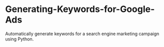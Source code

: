 # Generating-Keywords-for-Google-Ads
Automatically generate keywords for a search engine marketing campaign using Python. 
